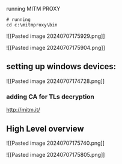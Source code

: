 


running MITM PROXY 

```
# running 
cd c:\mitmproxy\bin
```

![[Pasted image 20240707175929.png]]

![[Pasted image 20240707175904.png]]

## setting up windows devices:

![[Pasted image 20240707174728.png]]

### adding CA for TLs decryption

http://mitm.it/


## High Level overview

![[Pasted image 20240707175740.png]]

![[Pasted image 20240707175805.png]]